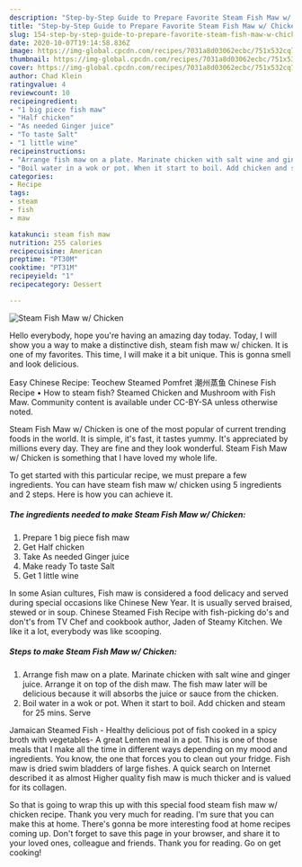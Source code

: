 ```yaml
---
description: "Step-by-Step Guide to Prepare Favorite Steam Fish Maw w/ Chicken"
title: "Step-by-Step Guide to Prepare Favorite Steam Fish Maw w/ Chicken"
slug: 154-step-by-step-guide-to-prepare-favorite-steam-fish-maw-w-chicken
date: 2020-10-07T19:14:58.836Z
image: https://img-global.cpcdn.com/recipes/7031a8d03062ecbc/751x532cq70/steam-fish-maw-w-chicken-recipe-main-photo.jpg
thumbnail: https://img-global.cpcdn.com/recipes/7031a8d03062ecbc/751x532cq70/steam-fish-maw-w-chicken-recipe-main-photo.jpg
cover: https://img-global.cpcdn.com/recipes/7031a8d03062ecbc/751x532cq70/steam-fish-maw-w-chicken-recipe-main-photo.jpg
author: Chad Klein
ratingvalue: 4
reviewcount: 10
recipeingredient:
- "1 big piece fish maw"
- "Half chicken"
- "As needed Ginger juice"
- "To taste Salt"
- "1 little wine"
recipeinstructions:
- "Arrange fish maw on a plate. Marinate chicken with salt wine and ginger juice. Arrange it on top of the dish maw. The fish maw later will be delicious because it will absorbs the juice or sauce from the chicken."
- "Boil water in a wok or pot. When it start to boil. Add chicken and steam for 25 mins. Serve"
categories:
- Recipe
tags:
- steam
- fish
- maw

katakunci: steam fish maw 
nutrition: 255 calories
recipecuisine: American
preptime: "PT30M"
cooktime: "PT31M"
recipeyield: "1"
recipecategory: Dessert

---
```



![Steam Fish Maw w/ Chicken](https://img-global.cpcdn.com/recipes/7031a8d03062ecbc/751x532cq70/steam-fish-maw-w-chicken-recipe-main-photo.jpg)

Hello everybody, hope you're having an amazing day today. Today, I will show you a way to make a distinctive dish, steam fish maw w/ chicken. It is one of my favorites. This time, I will make it a bit unique. This is gonna smell and look delicious.

Easy Chinese Recipe: Teochew Steamed Pomfret 潮州蒸鱼 Chinese Fish Recipe • How to steam fish? Steamed Chicken and Mushroom with Fish Maw. Community content is available under CC-BY-SA unless otherwise noted.

Steam Fish Maw w/ Chicken is one of the most popular of current trending foods in the world. It is simple, it's fast, it tastes yummy. It's appreciated by millions every day. They are fine and they look wonderful. Steam Fish Maw w/ Chicken is something that I have loved my whole life.


To get started with this particular recipe, we must prepare a few ingredients. You can have steam fish maw w/ chicken using 5 ingredients and 2 steps. Here is how you can achieve it.

<!--inarticleads1-->

##### The ingredients needed to make Steam Fish Maw w/ Chicken:

1. Prepare 1 big piece fish maw
1. Get Half chicken
1. Take As needed Ginger juice
1. Make ready To taste Salt
1. Get 1 little wine


In some Asian cultures, Fish maw is considered a food delicacy and served during special occasions like Chinese New Year. It is usually served braised, stewed or in soup. Chinese Steamed Fish Recipe with fish-picking do&#39;s and don&#39;t&#39;s from TV Chef and cookbook author, Jaden of Steamy Kitchen. We like it a lot, everybody was like scooping. 

<!--inarticleads2-->

##### Steps to make Steam Fish Maw w/ Chicken:

1. Arrange fish maw on a plate. Marinate chicken with salt wine and ginger juice. Arrange it on top of the dish maw. The fish maw later will be delicious because it will absorbs the juice or sauce from the chicken.
1. Boil water in a wok or pot. When it start to boil. Add chicken and steam for 25 mins. Serve


Jamaican Steamed Fish - Healthy delicious pot of fish cooked in a spicy broth with vegetables- A great Lenten meal in a pot. This is one of those meals that I make all the time in different ways depending on my mood and ingredients. You know, the one that forces you to clean out your fridge. Fish maw is dried swim bladders of large fishes. A quick search on Internet described it as almost Higher quality fish maw is much thicker and is valued for its collagen. 

So that is going to wrap this up with this special food steam fish maw w/ chicken recipe. Thank you very much for reading. I'm sure that you can make this at home. There's gonna be more interesting food at home recipes coming up. Don't forget to save this page in your browser, and share it to your loved ones, colleague and friends. Thank you for reading. Go on get cooking!
